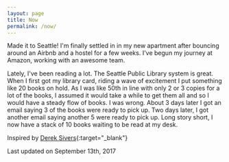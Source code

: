 ```yaml
---
layout: page
title: Now
permalink: /now/
---
```

Made it to Seattle! I'm finally settled in in my new apartment after bouncing around an Airbnb and a hostel for a few weeks. I've begun my journey at Amazon, working with an awesome team.

Lately, I've been reading a lot. The Seattle Public Library system is great. When I first got my library card, riding a wave of excitement I put something like 20 books on hold. As I was like 50th in line with only 2 or 3 copies for a lot of the books, I assumed it would take a while to get them all and so I would have a steady flow of books. I was wrong. About 3 days later I got an email saying 3 of the books were ready to pick up. Two days later, I got another email saying another 5 were ready to pick up. Long story short, I now have a stack of 10 books waiting to be read at my desk.

Inspired by [Derek Sivers](https://sivers.org/now){:target="_blank"}

Last updated on September 13th, 2017
